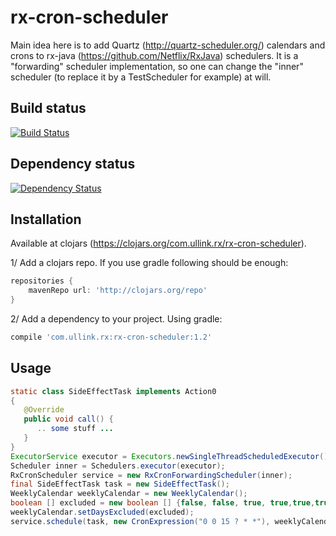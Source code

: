 rx-cron-scheduler
=================

Main idea here is to add Quartz (http://quartz-scheduler.org/)
calendars and crons to rx-java (https://github.com/Netflix/RxJava)
schedulers. It is a "forwarding" scheduler implementation, so one can
change the "inner" scheduler (to replace it by a TestScheduler for
example) at will.

Build status
------------

[![Build Status](https://svarcheg.ci.cloudbees.com/buildStatus/icon?job=rx-cron-scheduler)](https://svarcheg.ci.cloudbees.com/me/my-views/view/All/job/rx-cron-scheduler/)


Dependency status
------------

[![Dependency Status](https://www.versioneye.com/user/projects/52e26562ec137520dc00003f/badge.png)](https://www.versioneye.com/user/projects/52e26562ec137520dc00003f)

Installation
------------
Available at clojars
(https://clojars.org/com.ullink.rx/rx-cron-scheduler).

1/ Add a clojars repo. If you use gradle following should be enough:
```groovy
repositories {
    mavenRepo url: 'http://clojars.org/repo'
}
```

2/ Add a dependency to your project. Using gradle:
```groovy
compile 'com.ullink.rx:rx-cron-scheduler:1.2'
```

Usage
------------
```java
static class SideEffectTask implements Action0
{
   @Override
   public void call() {
      .. some stuff ...
   }
}
ExecutorService executor = Executors.newSingleThreadScheduledExecutor();
Scheduler inner = Schedulers.executor(executor);
RxCronScheduler service = new RxCronForwardingScheduler(inner);
final SideEffectTask task = new SideEffectTask();
WeeklyCalendar weeklyCalendar = new WeeklyCalendar();
boolean [] excluded = new boolean [] {false, false, true, true,true,true,true, true};
weeklyCalendar.setDaysExcluded(excluded);
service.schedule(task, new CronExpression("0 0 15 ? * *"), weeklyCalendar );
```
